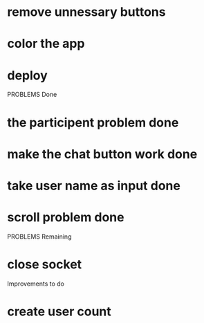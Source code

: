 
# remove unnessary buttons
# color the app
# deploy

PROBLEMS Done
# the participent problem done
# make the chat button work done
# take user name as input done
# scroll problem done

PROBLEMS Remaining
# close socket


Improvements to do
# create user count 
